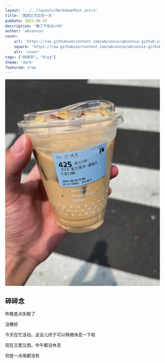 ```yaml
---
layout: '../../layouts/MarkdownPost.astro'
title: '困困又充实的一天'
pubDate: 2023-06-15
description: '睡了不到五小时'
author: 'wbconnie'
cover:
    url: 'https://raw.githubusercontent.com/wbconnie/wbconnie.github.io/main/public/preview/m.jpg'
    square: 'https://raw.githubusercontent.com/wbconnie/wbconnie.github.io/main/public/preview/m.jpg'
    alt: 'cover'
tags: ["碎碎念", "blog"]
theme: 'dark'
featured: true
---
```



![wbconnie 使用 iPhone 12 Pro Max 4800 万像素主摄于常州拍摄。 |inline](https://raw.githubusercontent.com/wbconnie/wbconnie.github.io/main/public/preview/aoruib.jpg)


## 碎碎念
昨晚差点失眠了  

没睡好  

今天在忙活动，这会儿终于可以稍微休息一下啦  

现在又累又困，中午都没休息  

但是一点用都没有  
